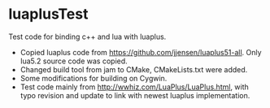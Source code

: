 # luaplusTest
Test code for binding c++ and lua with luaplus.

* Copied luaplus code from https://github.com/jjensen/luaplus51-all. Only lua5.2 source code was copied.
* Changed build tool from jam to CMake, CMakeLists.txt were added.
* Some modifications for building on Cygwin.
* Test code mainly from http://wwhiz.com/LuaPlus/LuaPlus.html, with typo revision and update to link with newest luaplus implementation.
